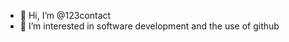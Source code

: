 - 👋 Hi, I’m @123contact
- 👀 I’m interested in software development and the use of github


<!---
123contact/123contact is a ✨ special ✨ repository because its `README.md` (this file) appears on your GitHub profile.
You can click the Preview link to take a look at your changes.
--->
